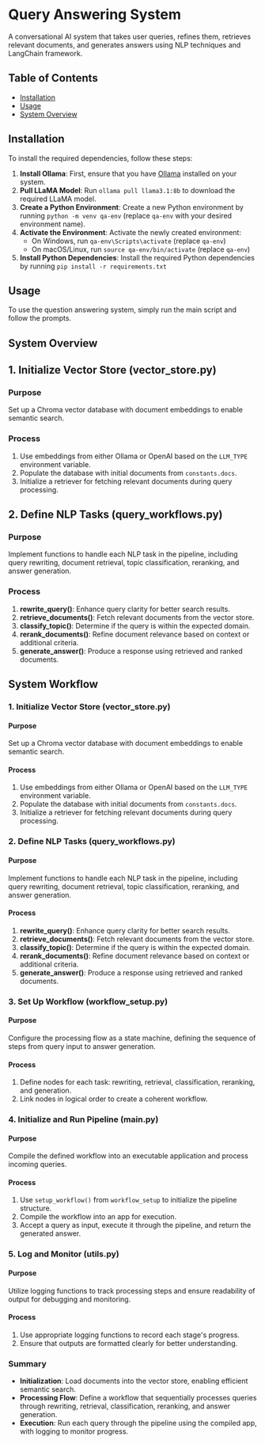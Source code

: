 # Query Answering System
A conversational AI system that takes user queries, refines them, retrieves relevant documents, and generates answers using NLP techniques and LangChain framework.

## Table of Contents
- [Installation](#installation)
- [Usage](#usage)
- [System Overview](#system-overview)

## Installation
To install the required dependencies, follow these steps:

1. **Install Ollama**: First, ensure that you have [Ollama](https://ollama.com/) installed on your system.
2. **Pull LLaMA Model**: Run `ollama pull llama3.1:8b` to download the required LLaMA model.
3. **Create a Python Environment**: Create a new Python environment by running `python -m venv qa-env` (replace `qa-env` with your desired environment name).
4. **Activate the Environment**: Activate the newly created environment:
   * On Windows, run `qa-env\Scripts\activate` (replace `qa-env`)
   * On macOS/Linux, run `source qa-env/bin/activate` (replace `qa-env`)
5. **Install Python Dependencies**: Install the required Python dependencies by running `pip install -r requirements.txt`

## Usage
To use the question answering system, simply run the main script and follow the prompts.

## System Overview

## 1. Initialize Vector Store (vector_store.py)

### Purpose
Set up a Chroma vector database with document embeddings to enable semantic search.

### Process
1. Use embeddings from either Ollama or OpenAI based on the `LLM_TYPE` environment variable.
2. Populate the database with initial documents from `constants.docs`.
3. Initialize a retriever for fetching relevant documents during query processing.

## 2. Define NLP Tasks (query_workflows.py)

### Purpose
Implement functions to handle each NLP task in the pipeline, including query rewriting, document retrieval, topic classification, reranking, and answer generation.

### Process
1. **rewrite_query()**: Enhance query clarity for better search results.
2. **retrieve_documents()**: Fetch relevant documents from the vector store.
3. **classify_topic()**: Determine if the query is within the expected domain.
4. **rerank_documents()**: Refine document relevance based on context or additional criteria.
5. **generate_answer()**: Produce a response using retrieved and ranked documents.

## System Workflow

### 1. Initialize Vector Store (vector_store.py)

#### Purpose
Set up a Chroma vector database with document embeddings to enable semantic search.

#### Process
1. Use embeddings from either Ollama or OpenAI based on the `LLM_TYPE` environment variable.
2. Populate the database with initial documents from `constants.docs`.
3. Initialize a retriever for fetching relevant documents during query processing.

### 2. Define NLP Tasks (query_workflows.py)

#### Purpose
Implement functions to handle each NLP task in the pipeline, including query rewriting, document retrieval, topic classification, reranking, and answer generation.

#### Process
1. **rewrite_query()**: Enhance query clarity for better search results.
2. **retrieve_documents()**: Fetch relevant documents from the vector store.
3. **classify_topic()**: Determine if the query is within the expected domain.
4. **rerank_documents()**: Refine document relevance based on context or additional criteria.
5. **generate_answer()**: Produce a response using retrieved and ranked documents.

### 3. Set Up Workflow (workflow_setup.py)

#### Purpose
Configure the processing flow as a state machine, defining the sequence of steps from query input to answer generation.

#### Process
1. Define nodes for each task: rewriting, retrieval, classification, reranking, and generation.
2. Link nodes in logical order to create a coherent workflow.

### 4. Initialize and Run Pipeline (main.py)

#### Purpose
Compile the defined workflow into an executable application and process incoming queries.

#### Process
1. Use `setup_workflow()` from `workflow_setup` to initialize the pipeline structure.
2. Compile the workflow into an app for execution.
3. Accept a query as input, execute it through the pipeline, and return the generated answer.

### 5. Log and Monitor (utils.py)

#### Purpose
Utilize logging functions to track processing steps and ensure readability of output for debugging and monitoring.

#### Process
1. Use appropriate logging functions to record each stage's progress.
2. Ensure that outputs are formatted clearly for better understanding.

### Summary

- **Initialization**: Load documents into the vector store, enabling efficient semantic search.
- **Processing Flow**: Define a workflow that sequentially processes queries through rewriting, retrieval, classification, reranking, and answer generation.
- **Execution**: Run each query through the pipeline using the compiled app, with logging to monitor progress.